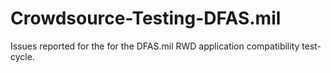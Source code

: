 Crowdsource-Testing-DFAS.mil
============================

Issues reported for the for the DFAS.mil RWD application compatibility test-cycle. 
